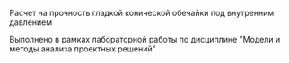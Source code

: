 Расчет на прочность гладкой конической обечайки под внутренним давлением

Выполнено в рамках лабораторной работы по дисциплине "Модели и методы анализа проектных решений"
